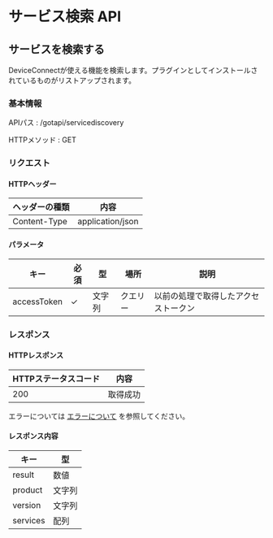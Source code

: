 # サービス検索 API

## サービスを検索する

DeviceConnectが使える機能を検索します。プラグインとしてインストールされているものがリストアップされます。

### 基本情報

APIパス
: /gotapi/servicediscovery

HTTPメソッド
: GET

### リクエスト

#### HTTPヘッダー

|ヘッダーの種類|内容|
|----------------|----------------|
|Content-Type|application/json|

#### パラメータ

|キー|必須|型|場所|説明|
|-----|-----|-----|-----|-----|
|accessToken|✓|文字列|クエリー|以前の処理で取得したアクセストークン|

### レスポンス

#### HTTPレスポンス

|HTTPステータスコード|内容|
|-----|-----|
|200|取得成功|

エラーについては [エラーについて](./error.md) を参照してください。

#### レスポンス内容

|キー|型|
|----|----|
|result|数値|
|product|文字列|
|version|文字列|
|services|配列|
